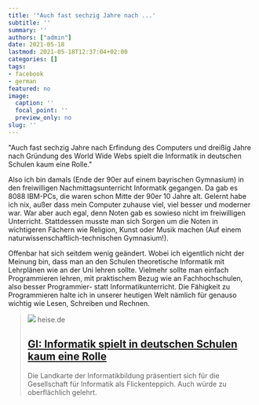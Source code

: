 ```yaml
---
title: '"Auch fast sechzig Jahre nach ...'
subtitle: ''
summary: ''
authors: ["admin"]
date: 2021-05-18
lastmod: 2021-05-18T12:37:04+02:00
categories: []
tags:
- facebook
- german
featured: no
image:
  caption: ''
  focal_point: ''
  preview_only: no
slug: ''
---
```

"Auch fast sechzig Jahre nach Erfindung des Computers und dreißig Jahre nach Gründung des World Wide Webs spielt die Informatik in deutschen Schulen kaum eine Rolle."

Also ich bin damals (Ende der 90er auf einem bayrischen Gymnasium) in den freiwilligen Nachmittagsunterricht Informatik gegangen. Da gab es 8088 IBM-PCs, die waren schon Mitte der 90er 10 Jahre alt. Gelernt habe ich nix, außer dass mein Computer zuhause viel, viel besser und moderner war. War aber auch egal, denn Noten gab es sowieso nicht im freiwilligen Unterricht. Stattdessen musste man sich Sorgen um die Noten in wichtigeren Fächern wie Religion, Kunst oder Musik machen (Auf einem naturwissenschaftlich-technischen Gymnasium!). 

Offenbar hat sich seitdem wenig geändert. Wobei ich eigentlich nicht der Meinung bin, dass man an den Schulen theoretische Informatik mit Lehrplänen wie an der Uni lehren sollte. Vielmehr sollte man einfach Programmieren lehren, mit praktischem Bezug wie an Fachhochschulen, also besser Programmier- statt Informatikunterricht. Die Fähigkeit zu Programmieren halte ich in unserer heutigen Welt nämlich für genauso wichtig wie Lesen, Schreiben und Rechnen.
> [![](https://heise.cloudimg.io/bound/1200x1200/q85.png-lossy-85.webp-lossy-85.foil1/_www-heise-de_/imgs/18/3/0/7/2/1/0/1/informatik-e86bc10ddca62041.jpeg)](https://www.heise.de/news/GI-Informatik-spielt-in-deutschen-Schulen-keine-Rolle-5988207.html)
> heise.de
> ## [GI: Informatik spielt in deutschen Schulen kaum eine Rolle](https://www.heise.de/news/GI-Informatik-spielt-in-deutschen-Schulen-keine-Rolle-5988207.html)
>
>Die Landkarte der Informatikbildung präsentiert sich für die Gesellschaft für Informatik als Flickenteppich. Auch würde zu oberflächlich gelehrt.


